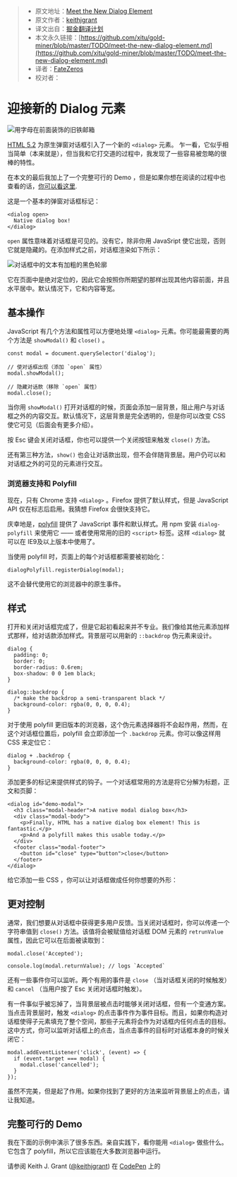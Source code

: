 > * 原文地址：[Meet the New Dialog Element](https://keithjgrant.com/posts/2018/meet-the-new-dialog-element/?utm_source=frontendfocus&utm_medium=email)
> * 原文作者：[keithjgrant](https://keithjgrant.com/)
> * 译文出自：[掘金翻译计划](https://github.com/xitu/gold-miner)
> * 本文永久链接：[https://github.com/xitu/gold-miner/blob/master/TODO/meet-the-new-dialog-element.md](https://github.com/xitu/gold-miner/blob/master/TODO/meet-the-new-dialog-element.md)
> * 译者：[FateZeros](https://github.com/fatezeros)
> * 校对者：

# 迎接新的 Dialog 元素

![用字母在前面装饰的旧铁邮箱](https://keithjgrant.com/images/2018/iron-mailbox.jpg)

[HTML 5.2](https://www.w3.org/TR/html52/) 为原生弹窗对话框引入了一个新的 `<dialog>` 元素。 乍一看，它似乎相当简单（本来就是），但当我和它打交道的过程中，我发现了一些容易被忽略的很棒的特性。

在本文的最后我加上了一个完整可行的 Demo ，但是如果你想在阅读的过程中也查看的话，[你可以看这里](https://codepen.io/keithjgrant/pen/eyMMVL).

这是一个基本的弹窗对话框标记：

```
<dialog open>
  Native dialog box!
</dialog>
```

`open` 属性意味着对话框是可见的。没有它，除非你用 JavaSript 使它出现，否则它就是隐藏的。在添加样式之前，对话框渲染如下所示：

![对话框中的文本有加粗的黑色轮廓](https://keithjgrant.com/images/2018/native-dialog-basic.png)

它在页面中是绝对定位的，因此它会按照你所期望的那样出现其他内容前面，并且水平居中。默认情况下，它和内容等宽。

## 基本操作

JavaScript 有几个方法和属性可以方便地处理 `<dialog>` 元素。你可能最需要的两个方法是 `showModal()` 和 `close()` 。

```
const modal = document.querySelector('dialog');

// 使对话框出现（添加 `open` 属性）
modal.showModal();

// 隐藏对话款（移除 `open` 属性）
modal.close();
```

当你用 `showModal()` 打开对话框的时候，页面会添加一层背景，阻止用户与对话框之外的内容交互。默认情况下，这层背景是完全透明的，但是你可以改变 CSS 使它可见（后面会有更多介绍）。

按 Esc 键会关闭对话框，你也可以提供一个关闭按钮来触发 `close()` 方法。

还有第三种方法，`show()` 也会让对话款出现，但不会伴随背景层。用户仍可以和对话框之外的可见的元素进行交互。

### 浏览器支持和 Polyfill

现在，只有 Chrome 支持 `<dialog>` 。Firefox 提供了默认样式，但是 JavaScript API 仅在标志后启用。我猜想 Firefox 会很快支持它。

庆幸地是，[polyfill](https://github.com/GoogleChrome/dialog-polyfill) 提供了 JavaScript 事件和默认样式。用 npm 安装 `dialog-polyfill` 来使用它 —— 或者使用常用的旧的 `<script>` 标签。这样 `<dialog>` 就可以在 IE9及以上版本中使用了。

当使用 polyfill 时，页面上的每个对话框都需要被初始化：

```
dialogPolyfill.registerDialog(modal);
```

这不会替代使用它的浏览器中的原生事件。

## 样式

打开和关闭对话框完成了，但是它起初看起来并不专业。我们像给其他元素添加样式那样，给对话款添加样式。背景层可以用新的 `::backdrop` 伪元素来设计。

```
dialog {
  padding: 0;
  border: 0;
  border-radius: 0.6rem;
  box-shadow: 0 0 1em black;
}

dialog::backdrop {
  /* make the backdrop a semi-transparent black */
  background-color: rgba(0, 0, 0, 0.4);
}
```

对于使用 polyfill 更旧版本的浏览器，这个伪元素选择器将不会起作用，然而，在这个对话框位置后，polyfill 会立即添加一个 `.backdrop` 元素。你可以像这样用 CSS 来定位它：

```
dialog + .backdrop {
  background-color: rgba(0, 0, 0, 0.4);
}
```

添加更多的标记来提供样式的钩子。一个对话框常用的方法是将它分解为标题，正文和页脚：

```
<dialog id="demo-modal">
  <h3 class="modal-header">A native modal dialog box</h3>
  <div class="modal-body">
    <p>Finally, HTML has a native dialog box element! This is fantastic.</p>
    <p>And a polyfill makes this usable today.</p>
  </div>
  <footer class="modal-footer">
    <button id="close" type="button">close</button>
  </footer>
</dialog>
```

给它添加一些 CSS ，你可以让对话框做成任何你想要的外形：



## 更对控制

通常，我们想要从对话框中获得更多用户反馈。当关闭对话框时，你可以传递一个字符串值到 `close()` 方法。该值将会被赋值给对话框 DOM 元素的 `retrunValue`属性，因此它可以在后面被读取到：

```
modal.close('Accepted');

console.log(modal.returnValue); // logs `Accepted`
```

还有一些事件你可以监听。两个有用的事件是 `close` （当对话框关闭的时候触发）和 `cancel` （当用户按了 Esc 关闭对话框时触发）。

有一件事似乎被忘掉了，当背景层被点击时能够关闭对话框，但有一个变通方案。当点击背景层时，触发 `<dialog>` 的点击事件作为事件目标。而且，如果你构造对话框使得子元素填充了整个空间，那些子元素将会作为对话框内任何点击的目标。这中方式，你可以监听对话框上的点击，当点击事件的目标时对话框本身的时候关闭它：

```
modal.addEventListener('click', (event) => {
  if (event.target === modal) {
    modal.close('cancelled');
  }
});
```

虽然不完美，但是起了作用。如果你找到了更好的方法来监听背景层上的点击，请让我知道。

## 完整可行的 Demo

我在下面的示例中演示了很多东西。亲自实践下，看你能用 `<dialog>` 做些什么。它包含了 polyfill，所以它应该能在大多数浏览器中运行。

请参阅 Keith J. Grant ([@keithjgrant](https://codepen.io/keithjgrant)) 在 [CodePen](https://codepen.io) 上的 [<dialog>](https://codepen.io/keithjgrant/pen/eyMMVL/)。


---

> [掘金翻译计划](https://github.com/xitu/gold-miner) 是一个翻译优质互联网技术文章的社区，文章来源为 [掘金](https://juejin.im) 上的英文分享文章。内容覆盖 [Android](https://github.com/xitu/gold-miner#android)、[iOS](https://github.com/xitu/gold-miner#ios)、[前端](https://github.com/xitu/gold-miner#前端)、[后端](https://github.com/xitu/gold-miner#后端)、[区块链](https://github.com/xitu/gold-miner#区块链)、[产品](https://github.com/xitu/gold-miner#产品)、[设计](https://github.com/xitu/gold-miner#设计)、[人工智能](https://github.com/xitu/gold-miner#人工智能)等领域，想要查看更多优质译文请持续关注 [掘金翻译计划](https://github.com/xitu/gold-miner)、[官方微博](http://weibo.com/juejinfanyi)、[知乎专栏](https://zhuanlan.zhihu.com/juejinfanyi)。
